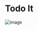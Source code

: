 # Todo It

![image](https://github.com/user-attachments/assets/ce0dec17-8282-456e-890e-4cee32eddb27)
